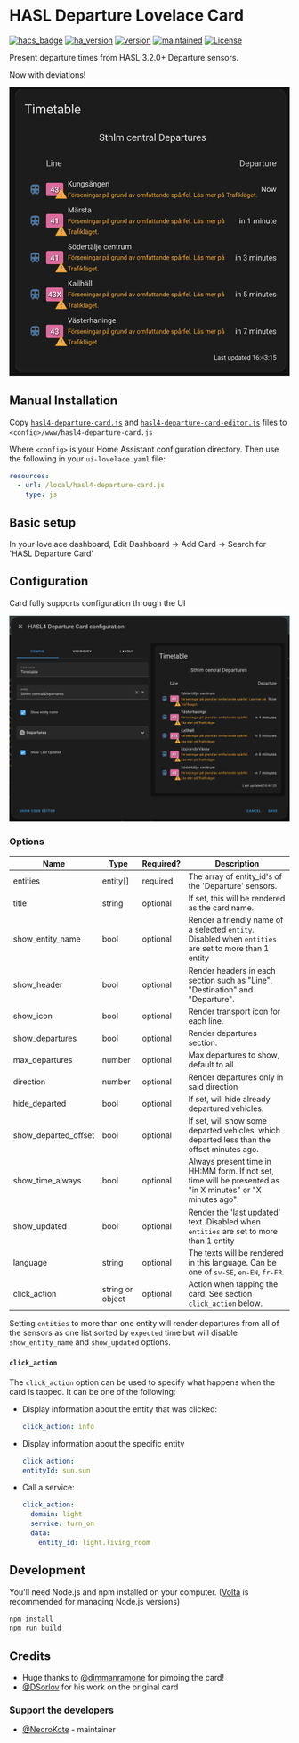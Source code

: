 # HASL Departure Lovelace Card

[![hacs_badge](https://img.shields.io/badge/HACS-Default-orange.svg)](https://github.com/custom-components/hacs)
[![ha_version](https://img.shields.io/badge/homeassistant-2024.1.0%2B-yellow.svg)](https://www.home-assistant.io)
[![version](https://img.shields.io/badge/version-3.3.0-green.svg)](#)
[![maintained](https://img.shields.io/maintenance/yes/2025.svg)](#)
[![License](https://img.shields.io/badge/License-Apache%202.0-blue.svg)](https://opensource.org/licenses/Apache-2.0)

Present departure times from HASL 3.2.0+ Departure sensors.

Now with deviations!

![card](/images/dark-card.png)

## Manual Installation

Copy [`hasl4-departure-card.js`](./dist/hasl4-departure-card.js) and [`hasl4-departure-card-editor.js`](./dist/hasl4-departure-card-editor.js) files to `<config>/www/hasl4-departure-card.js`

Where `<config>` is your Home Assistant configuration directory.
Then use the following in your `ui-lovelace.yaml` file:

```yaml
resources:
  - url: /local/hasl4-departure-card.js
    type: js
```

## Basic setup

In your lovelace dashboard, Edit Dashboard -> Add Card -> Search for 'HASL Departure Card'

## Configuration

Card fully supports configuration through the UI

![card editor](/images/dark-card-editor.png)


### Options
| Name                 | Type             | Required? | Description                                                                                                 |
|----------------------|------------------|-----------|-------------------------------------------------------------------------------------------------------------|
| entities             | entity[]         | required  | The array of entity_id's of the 'Departure' sensors.                                                        |
| title                | string           | optional  | If set, this will be rendered as the card name.                                                             |
| show_entity_name     | bool             | optional  | Render a friendly name of a selected `entity`. Disabled when `entities` are set to more than 1 entity       |
| show_header          | bool             | optional  | Render headers in each section such as "Line", "Destination" and "Departure".                               |
| show_icon            | bool             | optional  | Render transport icon for each line.                                                                        |
| show_departures      | bool             | optional  | Render departures section.                                                                                  |
| max_departures       | number           | optional  | Max departures to show, default to all.                                                                     |
| direction            | number           | optional  | Render departures only in said direction                                                                    |
| hide_departed        | bool             | optional  | If set, will hide already departured vehicles.                                                              |
| show_departed_offset | bool             | optional  | If set, will show some departed vehicles, which departed less than the offset minutes ago.                  |
| show_time_always     | bool             | optional  | Always present time in HH:MM form. If not set, time will be presented as "in X minutes" or "X minutes ago". |
| show_updated         | bool             | optional  | Render the 'last updated' text. Disabled when `entities` are set to more than 1 entity                      |
| language             | string           | optional  | The texts will be rendered in this language. Can be one of `sv-SE`, `en-EN`, `fr-FR`.                       |
| click_action         | string or object | optional  | Action when tapping the card. See section `click_action` below.                                             |

Setting `entities` to more than one entity will render departures from all of the sensors as one list sorted by `expected` time but will disable `show_entity_name` and `show_updated` options.

#### `click_action`

The `click_action` option can be used to specify what happens when the card is tapped. It can be one of the following:

- Display information about the entity that was clicked:
    ```yaml
    click_action: info
    ```

-  Display information about the specific entity
    ```yaml
    click_action:
    entityId: sun.sun
    ```

- Call a service:
    ```yaml
    click_action:
      domain: light
      service: turn_on
      data:
        entity_id: light.living_room
    ```

## Development

You'll need Node.js and npm installed on your computer.
([Volta](https://volta.sh/) is recommended for managing Node.js versions)

```sh
npm install
npm run build
```

## Credits
- Huge thanks to [@dimmanramone](https://github.com/dimmanramone) for pimping the card!
- [@DSorlov](https://github.com/DSorlov) for his work on the original card

### Support the developers
- [@NecroKote](https://buymeacoffee.com/mkukhta) - maintainer
